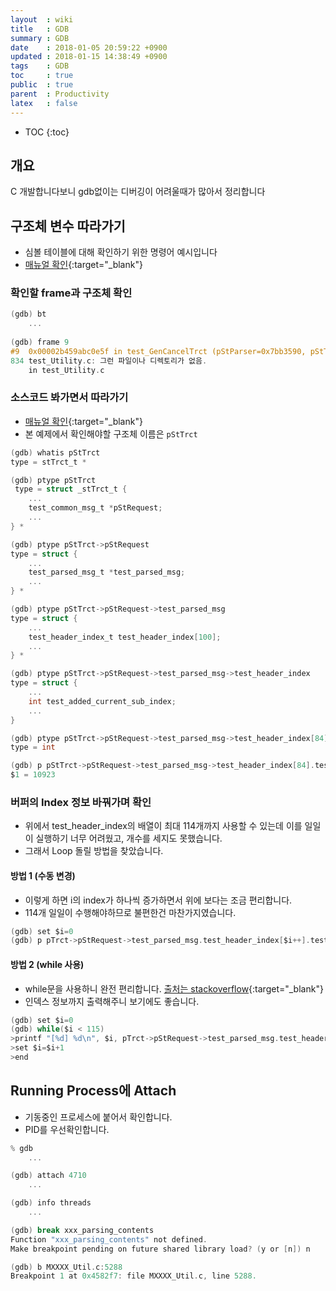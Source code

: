 ```yaml
---
layout  : wiki
title   : GDB
summary : GDB
date    : 2018-01-05 20:59:22 +0900
updated : 2018-01-15 14:38:49 +0900
tags    : GDB
toc     : true
public  : true
parent  : Productivity
latex   : false
---
```

* TOC
{:toc}

## 개요
C 개발합니다보니 gdb없이는 디버깅이 어려울때가 많아서 정리합니다

## 구조체 변수 따라가기
* 심볼 테이블에 대해 확인하기 위한 명령어 예시입니다
* [매뉴얼 확인](https://ftp.gnu.org/old-gnu/Manuals/gdb/html_node/gdb_toc.html){:target="_blank"}

### 확인할 frame과 구조체 확인
```c
(gdb) bt
	...
	
(gdb) frame 9
#9  0x00002b459abc0e5f in test_GenCancelTrct (pStParser=0x7bb3590, pStTrct=0x2aab1a951e50) at test_Utility.c:834
834 test_Utility.c: 그런 파일이나 디렉토리가 없음.
    in test_Utility.c
```	

### 소스코드 봐가면서 따라가기
* [매뉴얼 확인](https://sourceware.org/gdb/onlinedocs/gdb/Symbols.html){:target="_blank"}
* 본 예제에서 확인해야할 구조체 이름은 `pStTrct`
```c
(gdb) whatis pStTrct
type = stTrct_t *

(gdb) ptype pStTrct
 type = struct _stTrct_t {
    ...
    test_common_msg_t *pStRequest;
    ...
} *

(gdb) ptype pStTrct->pStRequest
type = struct {
    ...
    test_parsed_msg_t *test_parsed_msg;
    ...
} *

(gdb) ptype pStTrct->pStRequest->test_parsed_msg
type = struct {
    ...
    test_header_index_t test_header_index[100];
    ...
} *

(gdb) ptype pStTrct->pStRequest->test_parsed_msg->test_header_index
type = struct {
    ...
    int test_added_current_sub_index;
    ...
} 

(gdb) ptype pStTrct->pStRequest->test_parsed_msg->test_header_index[84].test_current_sub_index
type = int

(gdb) p pStTrct->pStRequest->test_parsed_msg->test_header_index[84].test_current_sub_index
$1 = 10923
```

### 버퍼의 Index 정보 바꿔가며 확인
* 위에서 test_header_index의 배열이 최대 114개까지 사용할 수 있는데 이를 일일이 실행하기 너무 어려웠고, 개수를 세지도 못했습니다.
* 그래서 Loop 돌릴 방법을 찾았습니다.
  
  
#### 방법 1 (수동 변경)
* 이렇게 하면 i의 index가 하나씩 증가하면서 위에 보다는 조금 편리합니다.
* 114개 일일이 수행해야하므로 불편한건 마찬가지였습니다.

```c
(gdb) set $i=0 
(gdb) p pTrct->pStRequest->test_parsed_msg.test_header_index[$i++].test_curreut_sub_index
```


#### 방법 2 (while 사용)
* while문을 사용하니 완전 편리합니다. [출처는 stackoverflow](https://stackoverflow.com/a/31678832/8163714){:target="_blank"}
* 인덱스 정보까지 출력해주니 보기에도 좋습니다.

```c
(gdb) set $i=0
(gdb) while($i < 115)
>printf "[%d] %d\n", $i, pTrct->pStRequest->test_parsed_msg.test_header_index[$i].test_current_sub_index
>set $i=$i+1
>end
```

## Running Process에 Attach
* 기동중인 프로세스에 붙어서 확인합니다.
* PID를 우선확인합니다.

```c
% gdb
	...

(gdb) attach 4710
	...

(gdb) info threads
	...

(gdb) break xxx_parsing_contents
Function "xxx_parsing_contents" not defined.
Make breakpoint pending on future shared library load? (y or [n]) n

(gdb) b MXXXX_Util.c:5288
Breakpoint 1 at 0x4582f7: file MXXXX_Util.c, line 5288.

```
